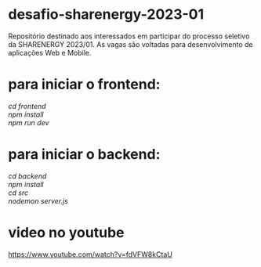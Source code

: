 # desafio-sharenergy-2023-01
Repositório destinado aos interessados em participar do processo seletivo da SHARENERGY 2023/01. As vagas são voltadas para desenvolvimento de aplicações Web e Mobile.

# para iniciar o frontend:
<i>cd frontend <br>
npm install <br>
npm run dev</i>

# para iniciar o backend:
<i>cd backend <br>
npm install <br>
cd src <br>
nodemon server.js</i>

# video no youtube

https://www.youtube.com/watch?v=fdVFW8kCtaU
